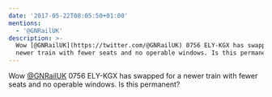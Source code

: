 ```yaml
---
date: '2017-05-22T08:05:50+01:00'
mentions:
  - '@GNRailUK'
description: >-
  Wow [@GNRailUK](https://twitter.com/@GNRailUK) 0756 ELY-KGX has swapped for a
  newer train with fewer seats and no operable windows. Is this permanent?
---
```

Wow [@GNRailUK](https://twitter.com/@GNRailUK) 0756 ELY-KGX has swapped for a newer train with fewer seats and no operable windows. Is this permanent?
